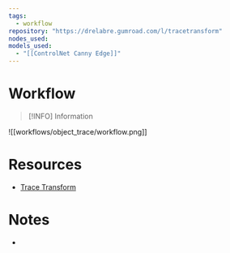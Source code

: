 ```yaml
---
tags:
  - workflow
repository: "https://drelabre.gumroad.com/l/tracetransform"
nodes_used: 
models_used:
  - "[[ControlNet Canny Edge]]"
---
```

# Workflow

> [!INFO] Information
>

![[workflows/object_trace/workflow.png]]

# Resources

- [Trace Transform](https://www.youtube.com/watch?v=4IFOqPVa7Z0)

# Notes

-
